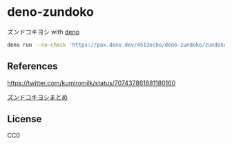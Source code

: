 # deno-zundoko

ズンドコキヨシ with [deno](https://deno.land/)

```sh
deno run --no-check 'https://pax.deno.dev/4513echo/deno-zundoko/zundoko.ts'
```

## References

https://twitter.com/kumiromilk/status/707437861881180160

[ズンドコキヨシまとめ](https://qiita.com/shunsugai@github/items/971a15461de29563bf90)

## License

CC0
